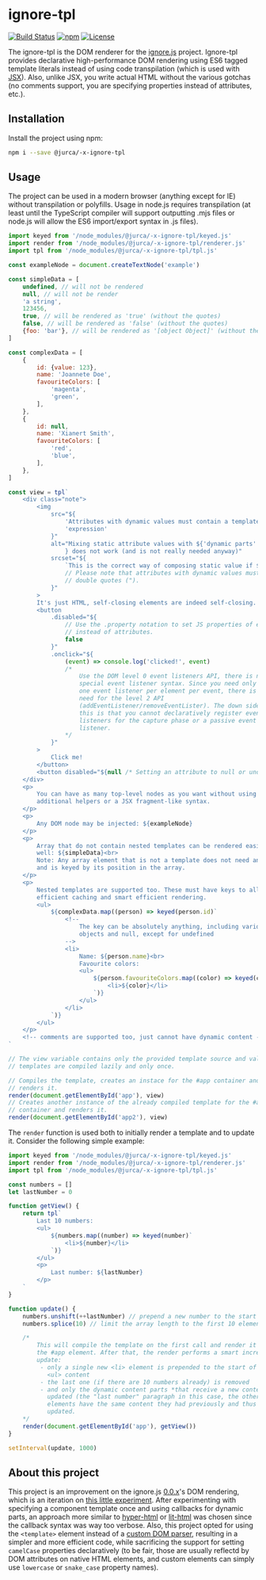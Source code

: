 # ignore-tpl

[![Build Status](https://travis-ci.org/jurca/ignore-tpl.svg?branch=master)](https://travis-ci.org/jurca/ignore-tpl)
[![npm](http://img.shields.io/npm/v/@jurca/-x-ignore-tpl.svg)](https://www.npmjs.com/package/@jurca/-x-ignore-tpl)
[![License](https://img.shields.io/npm/l/@jurca/-x-ignore-tpl.svg)](LICENSE)

The ignore-tpl is the DOM renderer for the
[ignore.js](https://github.com/jurca/ignore.js/) project. Ignore-tpl provides
declarative high-performance DOM rendering using ES6 tagged template literals
instead of using code transpilation (which is used with
[JSX](https://reactjs.org/docs/introducing-jsx.html)). Also, unlike JSX, you
write actual HTML without the various gotchas (no comments support, you are
specifying properties instead of attributes, etc.).

## Installation

Install the project using npm:

```bash
npm i --save @jurca/-x-ignore-tpl
```

## Usage

The project can be used in a modern browser (anything except for IE) without
transpilation or polyfills. Usage in node.js requires transpilation (at least
until the TypeScript compiler will support outputting .mjs files or node.js
will allow the ES6 import/export syntax in .js files).

```javascript
import keyed from '/node_modules/@jurca/-x-ignore-tpl/keyed.js'
import render from '/node_modules/@jurca/-x-ignore-tpl/renderer.js'
import tpl from '/node_modules/@jurca/-x-ignore-tpl/tpl.js'

const exampleNode = document.createTextNode('example')

const simpleData = [
    undefined, // will not be rendered
    null, // will not be render
    'a string',
    123456,
    true, // will be rendered as 'true' (without the quotes)
    false, // will be rendered as 'false' (without the quotes)
    {foo: 'bar'}, // will be rendered as '[object Object]' (without the quotes)
]

const complexData = [
    {
        id: {value: 123},
        name: 'Joannete Doe',
        favouriteColors: [
            'magenta',
            'green',
        ],
    },
    {
        id: null,
        name: 'Xianert Smith',
        favouriteColors: [
            'red',
            'blue',
        ],
    },
]

const view = tpl`
    <div class="note">
        <img
            src="${
                'Attributes with dynamic values must contain a template litarl ' +
                'expression'
            }"
            alt="Mixing static attribute values with ${'dynamic parts'
                } does not work (and is not really needed anyway)"
            srcset="${
                `This is the correct way of composing static value if ${'dynamic ones'} in attributes`
                // Please note that attributes with dynamic values must use
                // double quotes (").
            }"
        >
        It's just HTML, self-closing elements are indeed self-closing.
        <button
            .disabled="${
                // Use the .property notation to set JS properties of elements
                // instead of attributes.
                false
            }"
            .onclick="${
                (event) => console.log('clicked!', event)
                /*
                    Use the DOM level 0 event listeners API, there is no
                    special event listener syntax. Since you need only up to
                    one event listener per element per event, there is little
                    need for the level 2 API
                    (addEventListener/removeEventLister). The down side of
                    this is that you cannot declaratively register event
                    listeners for the capture phase or a passive event
                    listener.
                */
            }"
        >
            Click me!
        </button>
        <button disabled="${null /* Setting an attribute to null or undefined removes it */}">No-op button</button>
    </div>
    <p>
        You can have as many top-level nodes as you want without using any
        additional helpers or a JSX fragment-like syntax.
    </p>
    <p>
        Any DOM node may be injected: ${exampleNode}
    </p>
    <p>
        Array that do not contain nested templates can be rendered easily as
        well: ${simpleData}<br>
        Note: Any array element that is not a template does not need any key
        and is keyed by its position in the array.
    </p>
    <p>
        Nested templates are supported too. These must have keys to allow
        efficient caching and smart efficient rendering.
        <ul>
            ${complexData.map((person) => keyed(person.id)`
                <!--
                    The key can be absolutely anything, including various
                    objects and null, except for undefined
                -->
                <li>
                    Name: ${person.name}<br>
                    Favourite colors:
                    <ul>
                        ${person.favouriteColors.map((color) => keyed(color)`
                            <li>${color}</li>
                        `)}
                    </ul>
                </li>
            `)}
        </ul>
    </p>
    <!-- comments are supported too, just cannot have dynamic content -->
`

// The view variable contains only the provided template source and values,
// templates are compiled lazily and only once.

// Compiles the template, creates an instace for the #app container and
// renders it.
render(document.getElementById('app'), view)
// Creates another instance of the already compiled template for the #app2
// container and renders it.
render(document.getElementById('app2'), view)
```

The `render` function is used both to initially render a template and to
update it. Consider the following simple example:

```javascript
import keyed from '/node_modules/@jurca/-x-ignore-tpl/keyed.js'
import render from '/node_modules/@jurca/-x-ignore-tpl/renderer.js'
import tpl from '/node_modules/@jurca/-x-ignore-tpl/tpl.js'

const numbers = []
let lastNumber = 0

function getView() {
    return tpl`
        Last 10 numbers:
        <ul>
            ${numbers.map((number) => keyed(number)`
                <li>${number}</li>
            `)}
        </ul>
        <p>
            Last number: ${lastNumber}
        </p>
    `
}

function update() {
    numbers.unshift(++lastNumber) // prepend a new number to the start
    numbers.splice(10) // limit the array length to the first 10 elements

    /*
        This will compile the template on the first call and render it into
        the #app element. After that, the render performs a smart incremental
        update:
         - only a single new <li> element is prepended to the start of the
           <ul> content
         - the last one (if there are 10 numbers already) is removed
         - and only the dynamic content parts *that receive a new content* are
           updated (the "last number" paragraph in this case, the other <li>
           elements have the same content they had previously and thus are not
           updated.
    */
    render(document.getElementById('app'), getView())
}

setInterval(update, 1000)

```

## About this project

This project is an improvement on the ignore.js
[0.0.x](https://github.com/jurca/ignore.js/tree/0.0.x)'s DOM rendering, which
is an iteration on
[this little experiment](https://github.com/jurca/reactive-component). After
experimenting with specifying a component template once and using callbacks
for dynamic parts, an approach more similar to
[hyper-html](https://github.com/WebReflection/hyperHTML) or
[lit-html](https://github.com/Polymer/lit-html) was chosen since the callback
syntax was way too verbose. Also, this project opted for using the
`<template>` element instead of a
[custom DOM parser](https://github.com/jurca/ignore.js/tree/0.0.x/template),
resulting in a simpler and more efficient code, while sacrificing the support
for setting `camelCase` properties declaratively (to be fair, those are
usually reflectd by DOM attributes on native HTML elements, and custom
elements can simply use `lowercase` or `snake_case` property names).

